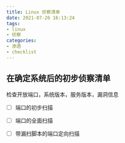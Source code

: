 ```yaml
---
title: Linux 侦察清单
date: 2021-07-26 16:13:24
tags:
- linux
- 侦察
categories:
- 渗透
- checklist
---
```


## 在确定系统后的初步侦察清单

检查开放端口，系统版本，服务版本，漏洞信息

[](!nmap-使用)

- [ ] 端口的初步扫描
- [ ] 端口的全面扫描
- [ ] 带漏扫脚本的端口定向扫描

